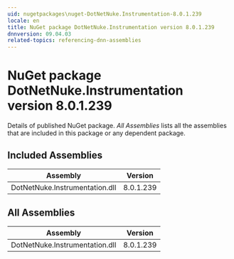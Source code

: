 ```yaml
---
uid: nugetpackages\nuget-DotNetNuke.Instrumentation-8.0.1.239
locale: en
title: NuGet package DotNetNuke.Instrumentation version 8.0.1.239
dnnversion: 09.04.03
related-topics: referencing-dnn-assemblies
---
```


# NuGet package DotNetNuke.Instrumentation version 8.0.1.239
Details of published NuGet package.
*All Assemblies* lists all the assemblies that are included in this package or any dependent package.

## Included Assemblies

|Assembly|Version|
|---|---|
|DotNetNuke.Instrumentation.dll|8.0.1.239|

## All Assemblies

|Assembly|Version|
|---|---|
|DotNetNuke.Instrumentation.dll|8.0.1.239|

